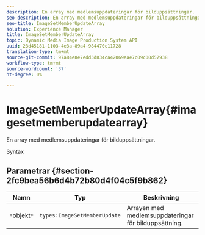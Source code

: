 ```yaml
---
description: En array med medlemsuppdateringar för bilduppsättningar.
seo-description: En array med medlemsuppdateringar för bilduppsättningar.
seo-title: ImageSetMemberUpdateArray
solution: Experience Manager
title: ImageSetMemberUpdateArray
topic: Dynamic Media Image Production System API
uuid: 23d45181-1103-4e3a-89a4-984470c11728
translation-type: tm+mt
source-git-commit: 97a84e8e7edd3d834ca42069eae7c09c00d57938
workflow-type: tm+mt
source-wordcount: '37'
ht-degree: 0%

---
```



# ImageSetMemberUpdateArray{#imagesetmemberupdatearray}

En array med medlemsuppdateringar för bilduppsättningar.

Syntax

## Parametrar {#section-2fc9bea56b6d4b72b80d4f04c5f9b862}

| Namn | Typ | Beskrivning |
|---|---|---|
| `*`objekt`*` | `types:ImageSetMemberUpdate` | Arrayen med medlemsuppdateringar för bilduppsättning. |


